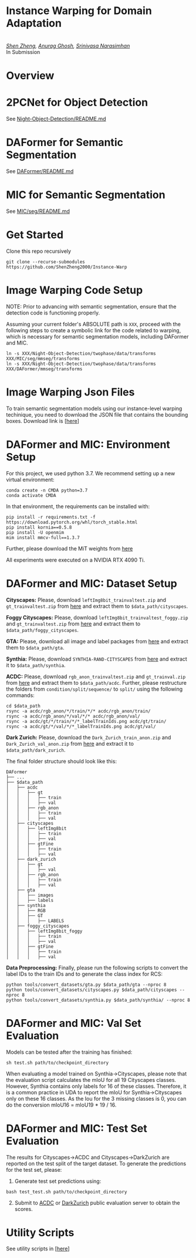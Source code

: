# Instance Warping for Domain Adaptation

<br>_[Shen Zheng](https://shenzheng2000.github.io/), [Anurag Ghosh](https://anuragxel.github.io/), [Srinivasa Narasimhan](https://www.cs.cmu.edu/~srinivas/)_<br>
In Submission

# Overview

# 2PCNet for Object Detection

See [Night-Object-Detection/README.md](https://github.com/ShenZheng2000/Night-Object-Detection/blob/master/README.md)

# DAFormer for Semantic Segmentation

See [DAFormer/README.md](https://github.com/ShenZheng2000/DAFormer/blob/master/README.md)

# MIC for Semantic Segmentation

See [MIC/seg/README.md](https://github.com/ShenZheng2000/MIC/blob/master/seg/README.md)

# Get Started

Clone this repo recursively

```
git clone --recurse-submodules https://github.com/ShenZheng2000/Instance-Warp
```

# Image Warping Code Setup 

NOTE: Prior to advancing with semantic segmentation, ensure that the detection code is functioning properly.

Assuming your current folder's ABSOLUTE path is `XXX`, proceed with the following steps to create a symbolic link for the code related to warping, which is necessary for semantic segmentation models, including DAFormer and MIC.

```
ln -s XXX/Night-Object-Detection/twophase/data/transforms XXX/MIC/seg/mmseg/transforms
ln -s XXX/Night-Object-Detection/twophase/data/transforms XXX/DAFormer/mmseg/transforms
```

# Image Warping Json Files

To train semantic segmentation models using our instance-level warping techinique,
you need to download the JSON file that contains the bounding boxes. Download link is [[here](https://drive.google.com/drive/folders/1kb1KwJLFhV0GpFtMhC_GedEnUxh_jy79?usp=sharing)]


# DAFormer and MIC: Environment Setup

For this project, we used python 3.7. We recommend setting up a new virtual
environment:

```shell
conda create -n CMDA python=3.7
conda activate CMDA
```

In that environment, the requirements can be installed with:

```shell
pip install -r requirements.txt -f https://download.pytorch.org/whl/torch_stable.html
pip install kornia==0.5.8
pip install -U openmim
mim install mmcv-full==1.3.7
```

Further, please download the MiT weights from [here](https://drive.google.com/file/d/1KuyZzBr2_HRG5L78Ki9YOe2pkd8wcETE/view?usp=drive_link)


All experiments were executed on a NVIDIA RTX 4090 Ti.


# DAFormer and MIC: Dataset Setup

**Cityscapes:** Please, download `leftImg8bit_trainvaltest.zip` and
`gt_trainvaltest.zip` from [here](https://www.cityscapes-dataset.com/downloads/)
and extract them to `$data_path/cityscapes`.

**Foggy Cityscapes:** Please, download `leftImg8bit_trainvaltest_foggy.zip` and
`gt_trainvaltest.zip` from [here](https://www.cityscapes-dataset.com/downloads/)
and extract them to `$data_path/foggy_cityscapes`.

**GTA:** Please, download all image and label packages from
[here](https://download.visinf.tu-darmstadt.de/data/from_games/) and extract
them to `$data_path/gta`.

**Synthia:** Please, download `SYNTHIA-RAND-CITYSCAPES` from
[here](http://synthia-dataset.net/downloads/) and extract it to `$data_path/synthia`.

**ACDC:** Please, download `rgb_anon_trainvaltest.zip` and
`gt_trainval.zip` from [here](https://acdc.vision.ee.ethz.ch/download) and
extract them to `$data_path/acdc`. Further, please restructure the folders from
`condition/split/sequence/` to `split/` using the following commands:

```shell
cd $data_path
rsync -a acdc/rgb_anon/*/train/*/* acdc/rgb_anon/train/
rsync -a acdc/rgb_anon/*/val/*/* acdc/rgb_anon/val/
rsync -a acdc/gt/*/train/*/*_labelTrainIds.png acdc/gt/train/
rsync -a acdc/gt/*/val/*/*_labelTrainIds.png acdc/gt/val/
```

**Dark Zurich:** Please, download the `Dark_Zurich_train_anon.zip`
and `Dark_Zurich_val_anon.zip` from
[here](https://www.trace.ethz.ch/publications/2019/GCMA_UIoU/) and extract it
to `$data_path/dark_zurich`.

The final folder structure should look like this:

```none
DAFormer
├── ...
├── $data_path
│   ├── acdc
│   │   ├── gt
│   │   │   ├── train
│   │   │   ├── val
│   │   ├── rgb_anon
│   │   │   ├── train
│   │   │   ├── val
│   ├── cityscapes
│   │   ├── leftImg8bit
│   │   │   ├── train
│   │   │   ├── val
│   │   ├── gtFine
│   │   │   ├── train
│   │   │   ├── val
│   ├── dark_zurich
│   │   ├── gt
│   │   │   ├── val
│   │   ├── rgb_anon
│   │   │   ├── train
│   │   │   ├── val
│   ├── gta
│   │   ├── images
│   │   ├── labels
│   ├── synthia
│   │   ├── RGB
│   │   ├── GT
│   │   │   ├── LABELS
│   ├── foggy_cityscapes
│   │   ├── leftImg8bit_foggy
│   │   │   ├── train
│   │   │   ├── val
│   │   ├── gtFine
│   │   │   ├── train
│   │   │   ├── val
```

**Data Preprocessing:** Finally, please run the following scripts to convert the label IDs to the
train IDs and to generate the class index for RCS:

```shell
python tools/convert_datasets/gta.py $data_path/gta --nproc 8
python tools/convert_datasets/cityscapes.py $data_path/cityscapes --nproc 8
python tools/convert_datasets/synthia.py $data_path/synthia/ --nproc 8
```


# DAFormer and MIC: Val Set Evaluation

Models can be tested after the training has finished:

```shell
sh test.sh path/to/checkpoint_directory
```

When evaluating a model trained on Synthia→Cityscapes, please note that the
evaluation script calculates the mIoU for all 19 Cityscapes classes. However,
Synthia contains only labels for 16 of these classes. Therefore, it is a common
practice in UDA to report the mIoU for Synthia→Cityscapes only on these 16
classes. As the Iou for the 3 missing classes is 0, you can do the conversion
mIoU16 = mIoU19 * 19 / 16.

# DAFormer and MIC: Test Set Evaluation

The results for Cityscapes→ACDC and Cityscapes→DarkZurich are reported on
the test split of the target dataset. To generate the predictions for the test
set, please:

1. Generate test set predictions using:

```shell
bash test_test.sh path/to/checkpoint_directory
```

2. Submit to [ACDC](https://acdc.vision.ee.ethz.ch/submit) or [DarkZurich](https://codalab.lisn.upsaclay.fr/competitions/3783#participate-submit_results) public evaluation server to obtain the scores. 


# Utility Scripts

See utility scripts in [[here](https://github.com/ShenZheng2000/Instance-Warp-Scripts)]